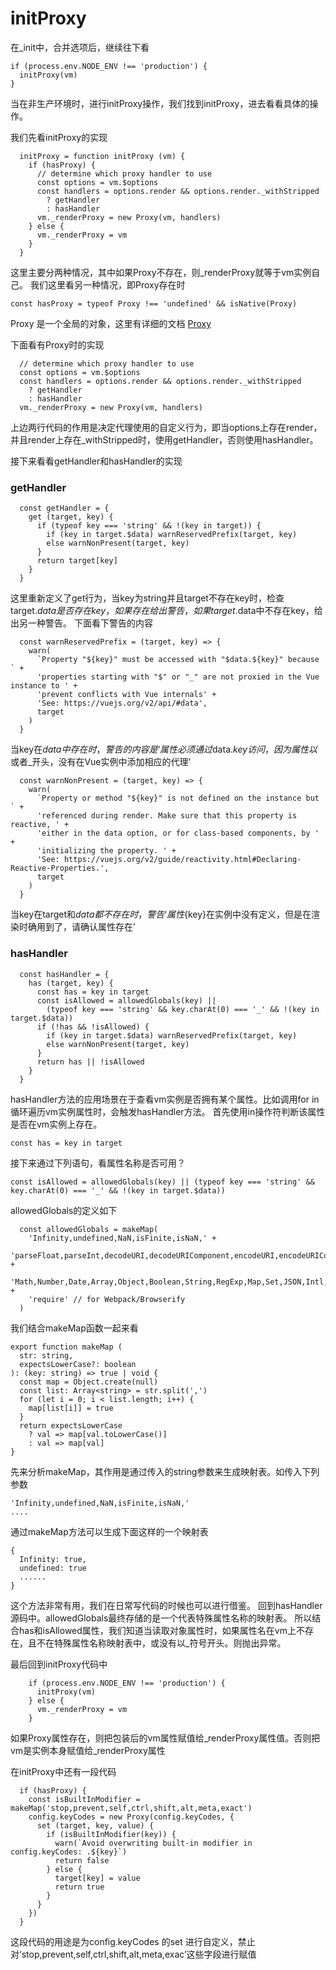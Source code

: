 # initProxy

在_init中，合并选项后，继续往下看
```
if (process.env.NODE_ENV !== 'production') {
  initProxy(vm)
}
```

当在非生产环境时，进行initProxy操作，我们找到initProxy，进去看看具体的操作。

我们先看initProxy的实现
```
  initProxy = function initProxy (vm) {
    if (hasProxy) {
      // determine which proxy handler to use
      const options = vm.$options
      const handlers = options.render && options.render._withStripped
        ? getHandler
        : hasHandler
      vm._renderProxy = new Proxy(vm, handlers)
    } else {
      vm._renderProxy = vm
    }
  }
```

这里主要分两种情况，其中如果Proxy不存在，则_renderProxy就等于vm实例自己。
我们这里看另一种情况，即Proxy存在时
```
const hasProxy = typeof Proxy !== 'undefined' && isNative(Proxy)
```

Proxy 是一个全局的对象，这里有详细的文档 [Proxy](https://developer.mozilla.org/en-US/docs/Web/JavaScript/Reference/Global_Objects/Proxy)

下面看有Proxy时的实现
```
  // determine which proxy handler to use
  const options = vm.$options
  const handlers = options.render && options.render._withStripped
    ? getHandler
    : hasHandler
  vm._renderProxy = new Proxy(vm, handlers)
```
上边两行代码的作用是决定代理使用的自定义行为，即当options上存在render，并且render上存在_withStripped时，使用getHandler，否则使用hasHandler。

接下来看看getHandler和hasHandler的实现

### getHandler

```
  const getHandler = {
    get (target, key) {
      if (typeof key === 'string' && !(key in target)) {
        if (key in target.$data) warnReservedPrefix(target, key)
        else warnNonPresent(target, key)
      }
      return target[key]
    }
  }
```
这里重新定义了get行为，当key为string并且target不存在key时，检查target.$data是否存在key，如果存在给出警告，如果target.$data中不存在key，给出另一种警告。
下面看下警告的内容
```
  const warnReservedPrefix = (target, key) => {
    warn(
      `Property "${key}" must be accessed with "$data.${key}" because ` +
      'properties starting with "$" or "_" are not proxied in the Vue instance to ' +
      'prevent conflicts with Vue internals' +
      'See: https://vuejs.org/v2/api/#data',
      target
    )
  }
```
当key在$data中存在时，警告的内容是‘属性必须通过$data.${key}访问，因为属性以$或者_开头，没有在Vue实例中添加相应的代理’
```
  const warnNonPresent = (target, key) => {
    warn(
      `Property or method "${key}" is not defined on the instance but ` +
      'referenced during render. Make sure that this property is reactive, ' +
      'either in the data option, or for class-based components, by ' +
      'initializing the property. ' +
      'See: https://vuejs.org/v2/guide/reactivity.html#Declaring-Reactive-Properties.',
      target
    )
  }
```
当key在target和$data都不存在时，警告 ‘属性${key}在实例中没有定义，但是在渲染时确用到了，请确认属性存在’

### hasHandler
```
  const hasHandler = {
    has (target, key) {
      const has = key in target
      const isAllowed = allowedGlobals(key) ||
        (typeof key === 'string' && key.charAt(0) === '_' && !(key in target.$data))
      if (!has && !isAllowed) {
        if (key in target.$data) warnReservedPrefix(target, key)
        else warnNonPresent(target, key)
      }
      return has || !isAllowed
    }
  }
```
hasHandler方法的应用场景在于查看vm实例是否拥有某个属性。比如调用for in循环遍历vm实例属性时，会触发hasHandler方法。
首先使用in操作符判断该属性是否在vm实例上存在。
```
const has = key in target
```
接下来通过下列语句，看属性名称是否可用？
```
const isAllowed = allowedGlobals(key) || (typeof key === 'string' && key.charAt(0) === '_' && !(key in target.$data))
```
allowedGlobals的定义如下
```
  const allowedGlobals = makeMap(
    'Infinity,undefined,NaN,isFinite,isNaN,' +
    'parseFloat,parseInt,decodeURI,decodeURIComponent,encodeURI,encodeURIComponent,' +
    'Math,Number,Date,Array,Object,Boolean,String,RegExp,Map,Set,JSON,Intl,' +
    'require' // for Webpack/Browserify
  )
```
我们结合makeMap函数一起来看
```
export function makeMap (
  str: string,
  expectsLowerCase?: boolean
): (key: string) => true | void {
  const map = Object.create(null)
  const list: Array<string> = str.split(',')
  for (let i = 0; i < list.length; i++) {
    map[list[i]] = true
  }
  return expectsLowerCase
    ? val => map[val.toLowerCase()]
    : val => map[val]
}
```
先来分析makeMap，其作用是通过传入的string参数来生成映射表。如传入下列参数
```
'Infinity,undefined,NaN,isFinite,isNaN,'
....
```
通过makeMap方法可以生成下面这样的一个映射表
```
{
  Infinity: true,
  undefined: true
  ......
}
```
这个方法非常有用，我们在日常写代码的时候也可以进行借鉴。
回到hasHandler源码中。allowedGlobals最终存储的是一个代表特殊属性名称的映射表。
所以结合has和isAllowed属性，我们知道当读取对象属性时，如果属性名在vm上不存在，且不在特殊属性名称映射表中，或没有以_符号开头。则抛出异常。

最后回到initProxy代码中
```
    if (process.env.NODE_ENV !== 'production') {
      initProxy(vm)
    } else {
      vm._renderProxy = vm
    }
```
如果Proxy属性存在，则把包装后的vm属性赋值给_renderProxy属性值。否则把vm是实例本身赋值给_renderProxy属性


在initProxy中还有一段代码
```
  if (hasProxy) {
    const isBuiltInModifier = makeMap('stop,prevent,self,ctrl,shift,alt,meta,exact')
    config.keyCodes = new Proxy(config.keyCodes, {
      set (target, key, value) {
        if (isBuiltInModifier(key)) {
          warn(`Avoid overwriting built-in modifier in config.keyCodes: .${key}`)
          return false
        } else {
          target[key] = value
          return true
        }
      }
    })
  }
```
这段代码的用途是为config.keyCodes 的set 进行自定义，禁止对‘stop,prevent,self,ctrl,shift,alt,meta,exac’这些字段进行赋值